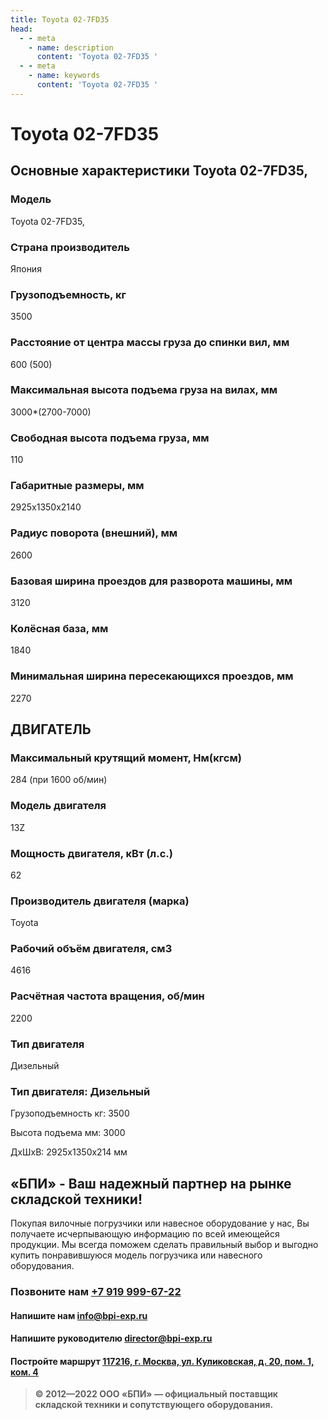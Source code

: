 ```yaml
---
title: Toyota 02-7FD35
head:
  - - meta
    - name: description
      content: 'Toyota 02-7FD35 '
  - - meta
    - name: keywords 
      content: 'Toyota 02-7FD35 '
---
```


# Toyota 02-7FD35
## Основные характеристики Toyota 02-7FD35,

### Модель
Toyota 02-7FD35,
### Страна производитель
Япония
### Грузоподъемность, кг
3500
### Расстояние от центра массы груза до cпинки вил, мм
600 (500)
### Максимальная высота подъема груза на вилах, мм
3000*(2700-7000)
### Свободная высота подъема груза, мм
110
### Габаритные размеры, мм
2925x1350x2140
### Радиус поворота (внешний), мм
2600
### Базовая ширина проездов для разворота машины, мм
3120
### Колёсная база, мм
1840
### Минимальная ширина пересекающихся проездов, мм
2270

## ДВИГАТЕЛЬ
### Максимальный крутящий момент, Нм(кгсм)
284 (при 1600 об/мин)
### Модель двигателя
13Z
### Мощность двигателя, кВт (л.с.)
62
### Производитель двигателя (марка)
Toyota
### Рабочий объём двигателя, см3
4616
### Расчётная частота вращения, об/мин
2200
### Тип двигателя
Дизельный

### Тип двигателя: Дизельный

Грузоподъемность кг: 3500

Высота подъема мм: 3000

ДxШxВ: 2925x1350x214 мм




## «БПИ» - Ваш надежный партнер на рынке складской техники!

Покупая вилочные погрузчики или навесное оборудование у нас, Вы получаете исчерпывающую информацию по всей имеющейся продукции. Мы всегда поможем сделать правильный выбор и выгодно купить понравившуюся модель погрузчика или навесного оборудования.


### Позвоните нам <a href="tel:+79199996722">+7 919 999-67-22</a>

#### Напишите нам <a href="mailto:info@bpi-exp.ru">info@bpi-exp.ru</a>

#### Напишите руководителю <a href="mailto:director@bpi-exp.ru">director@bpi-exp.ru</a>

#### Постройте маршрут <a href="https://yandex.ru/maps/213/moscow/?from=api-maps&ll=37.560718%2C55.567506&mode=routes&origin=jsapi_2_1_79&rtext=~55.567988%2C37.560664&rtt=mt&ruri=~&z=19">117216, г. Москва, ул. Куликовская, д. 20, пом. 1, ком. 4</a>

> **© 2012—2022 ООО «БПИ» — официальный поставщик складской техники и сопутствующего оборудования.**
